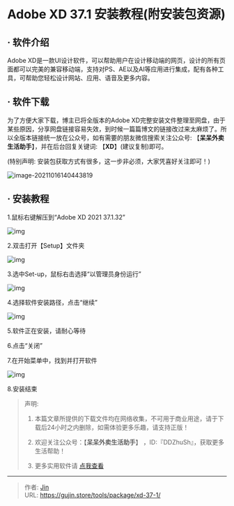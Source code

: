 # Adobe XD 37.1 安装教程(附安装包资源)


## · 软件介绍
Adobe XD是一款UI设计软件，可以帮助用户在设计移动端的网页，设计的所有页面都可以完美的兼容移动端，支持对PS、AE以及AI等应用进行集成，配有各种工具，可帮助您轻松设计网站、应用、语音及更多内容。

## · 软件下载
为了方便大家下载，博主已将全版本的Adobe XD完整安装文件整理至网盘，由于某些原因，分享网盘链接容易失效，到时候一篇篇博文的链接改过来太麻烦了。所以全版本链接统一放在公众号，如有需要的朋友微信搜索关注公众号: 【**呆呆外卖生活助手**】，并在后台回复关键词: 【**XD**】(建议复制)即可。

(特别声明: 安装包获取方式有很多，这一步非必须，大家凭喜好关注即可！)

![image-20211016140443819](https://img.gujin.store/img/image-20211016140443819.png)

## · 安装教程

1.鼠标右键解压到“Adobe XD 2021 37.1.32”

![img](https://img.gujin.store/img/v2-91b2c49c62aba0767941d7b16b33b552_720w.png)

2.双击打开【Setup】文件夹

![img](https://img.gujin.store/img/v2-5e87367dbccae10bdeba053b43795746_720w.png)

3.选中Set-up，鼠标右击选择“以管理员身份运行”

![img](https://img.gujin.store/img/v2-76add90541dd407c549b9b920629a19e_720w.png)

4.选择软件安装路径，点击“继续”

![img](https://img.gujin.store/img/v2-fc7faaa7244d77e1ff011381a18a6124_720w.png)

5.软件正在安装，请耐心等待

6.点击“关闭”

7.在开始菜单中，找到并打开软件

![img](https://img.gujin.store/img/v2-5b1624181329567ac8d38c0fba94db8e_720w.png)

8.安装结束




> 声明: 
>
> 1. 本篇文章所提供的下载文件均在网络收集，不可用于商业用途，请于下载后24小时之内删除，如需体验更多乐趣，请支持正版！
>
> 2. 欢迎关注公众号：【**呆呆外卖生活助手**】 ，ID:『DDZhuSh』，获取更多生活帮助！
>
> 3. 更多实用软件请  [点我查看](/tools)

---

> 作者: [Jin](https://img.gujin.store/img/favicon.ico)  
> URL: https://gujin.store/tools/package/xd-37-1/  

